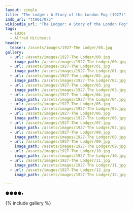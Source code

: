 ```yaml
---
layout: single
title: "The Lodger: A Story of the London Fog (1927)"
imdb_url: "tt0017075"
wikipedia_url: "The Lodger: A Story of the London Fog"
tags:
  - 1920s 
  - Alfred Hitchcock
header:
  teaser: /assets/images/1927-The Lodger/05.jpg
gallery:
  - url: /assets/images/1927-The Lodger/00.jpg
    image_path: /assets/images/1927-The Lodger/00.jpg  
  - url: /assets/images/1927-The Lodger/01.jpg
    image_path: /assets/images/1927-The Lodger/01.jpg
  - url: /assets/images/1927-The Lodger/02.jpg
    image_path: /assets/images/1927-The Lodger/02.jpg
  - url: /assets/images/1927-The Lodger/03.jpg
    image_path: /assets/images/1927-The Lodger/03.jpg
  - url: /assets/images/1927-The Lodger/04.jpg
    image_path: /assets/images/1927-The Lodger/04.jpg
  - url: /assets/images/1927-The Lodger/05.jpg
    image_path: /assets/images/1927-The Lodger/05.jpg
  - url: /assets/images/1927-The Lodger/06.jpg
    image_path: /assets/images/1927-The Lodger/06.jpg
  - url: /assets/images/1927-The Lodger/07.jpg
    image_path: /assets/images/1927-The Lodger/07.jpg
  - url: /assets/images/1927-The Lodger/08.jpg
    image_path: /assets/images/1927-The Lodger/08.jpg
  - url: /assets/images/1927-The Lodger/09.jpg
    image_path: /assets/images/1927-The Lodger/09.jpg
  - url: /assets/images/1927-The Lodger/10.jpg
    image_path: /assets/images/1927-The Lodger/10.jpg
  - url: /assets/images/1927-The Lodger/11.jpg
    image_path: /assets/images/1927-The Lodger/11.jpg
  - url: /assets/images/1927-The Lodger/12.jpg
    image_path: /assets/images/1927-The Lodger/12.jpg

---
```

●●●●◐

{% include gallery %}
